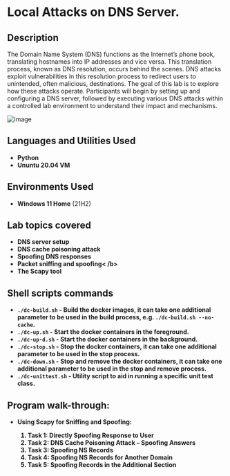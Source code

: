 <h1>Local Attacks on DNS Server.</h1>

<h2>Description</h2>
The Domain Name System (DNS) functions as the Internet’s phone book, translating hostnames into IP addresses and vice versa. This translation process, known as DNS resolution, occurs behind the scenes. DNS attacks exploit vulnerabilities in this resolution process to redirect users to unintended, often malicious, destinations. The goal of this lab is to explore how these attacks operate. Participants will begin by setting up and configuring a DNS server, followed by executing various DNS attacks within a controlled lab environment to understand their impact and mechanisms.
<br />

![image](https://github.com/user-attachments/assets/af85632f-4ce9-447a-9585-808c59a1fe82)


<h2>Languages and Utilities Used</h2>

- <b>Python</b> 
- <b>Ununtu 20.04 VM</b>

<h2>Environments Used </h2>

- <b>Windows 11 Home</b> (21H2)

<h2> Lab topics covered</h2>

- <b>DNS server setup</b>
- <b>DNS cache poisoning attack</b>
- <b>Spoofing DNS responses</b>
- <b>Packet sniffing and spoofing< /b>
- <b>The Scapy tool</b>


<h2>Shell scripts commands</h2>

- `./dc-build.sh` - Build the docker images, it can take one additional parameter to be used in the build process, e.g. `./dc-build.sh --no-cache`.
- `./dc-up.sh` - Start the docker containers in the foreground.
- `./dc-up-d.sh` - Start the docker containers in the background.
- `./dc-stop.sh` - Stop the docker containers, it can take one additional parameter to be used in the stop process.
- `./dc-down.sh` - Stop and remove the docker containers, it can take one additional parameter to be used in the stop and remove process.
- `./dc-unittest.sh` - Utility script to aid in running a specific unit test class.

<h2>Program walk-through:</h2>

- <b> Using Scapy for Sniffing and Spoofing:</b>

     1. Task 1: Directly Spoofing Response to User<br>
     2. Task 2: DNS Cache Poisoning Attack – Spoofing Answers<br>
     3. Task 3: Spoofing NS Records<br>
     4. Task 4: Spoofing NS Records for Another Domain<br>
     5. Task 5: Spoofing Records in the Additional Section<br>
 


